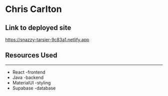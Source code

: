 # Chris Carlton

## Link to deployed site 

https://snazzy-tarsier-9c83a1.netlify.app 
 
## Resources Used 

*** 
* React -frontend
* Java -backend
* MaterialUI -styling
* Supabase -database

 
 

